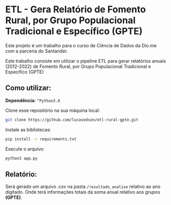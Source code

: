 # ETL - Gera Relatório de Fomento Rural, por Grupo Populacional Tradicional e Específico (GPTE)

Este projeto é um trabalho para o curso de Ciência de Dados da Dio.me com a parceria do Santander.

Este trabalho consiste em utilizar o pipeline ETL para gerar relatórios anuais (2012-2022) de Fomento Rural, por Grupo Populacional Tradicional e Específico (GPTE)

## Como utilizar:

**Dependência:** `^Python3.8`


Clone esse repositório na sua máquina local:
```bash
git clone https://github.com/lucasedson/etl-rural-gpte.git
```
Instale as bibliotecas:

```bash
pip install -r requirements.txt
```
Execute o arquivo:
```bash
python3 app.py
```


## Relatório: 
Será gerado um arquivo .csv na pasta `/resultado_analise` relativo ao ano digitado.
Onde terá informações totais da soma anual relativo aos grupos **(GPTE)**.